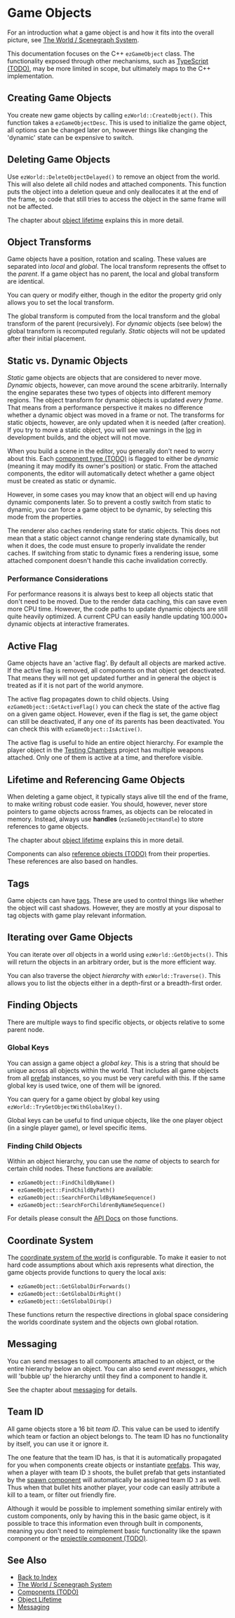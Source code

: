 # Game Objects

For an introduction what a game object is and how it fits into the overall picture, see [The World / Scenegraph System](world-overview.md).

This documentation focuses on the C++ `ezGameObject` class. The functionality exposed through other mechanisms, such as [TypeScript (TODO)](../../custom-code/typescript/typescript-overview.md), may be more limited in scope, but ultimately maps to the C++ implementation.

## Creating Game Objects

You create new game objects by calling `ezWorld::CreateObject()`. This function takes a `ezGameObjectDesc`. This is used to initialize the game object, all options can be changed later on, however things like changing the 'dynamic' state can be expensive to switch.

## Deleting Game Objects

Use `ezWorld::DeleteObjectDelayed()` to remove an object from the world. This will also delete all child nodes and attached components. This function puts the object into a deletion queue and only deallocates it at the end of the frame, so code that still tries to access the object in the same frame will not be affected.

The chapter about [object lifetime](object-lifetime.md) explains this in more detail.

## Object Transforms

Game objects have a position, rotation and scaling. These values are separated into *local* and *global*. The local transform represents the offset to the *parent*. If a game object has no parent, the local and global transform are identical.

You can query or modify either, though in the editor the property grid only allows you to set the local transform.

The global transform is computed from the local transform and the global transform of the parent (recursively). For *dynamic* objects (see below) the global transform is recomputed regularly. *Static* objects will not be updated after their initial placement.

## Static vs. Dynamic Objects

*Static* game objects are objects that are considered to never move. *Dynamic* objects, however, can move around the scene arbitrarily. Internally the engine separates these two types of objects into different memory regions. The object transform for dynamic objects is updated *every frame*. That means from a performance perspective it makes no difference whether a dynamic object was moved in a frame or not. The transforms for static objects, however, are only updated when it is needed (after creation). If you try to move a static object, you will see warnings in the [log](../../debugging/logging.md) in development builds, and the object will not move.

When you build a scene in the editor, you generally don't need to worry about this. Each [component type (TODO)](components.md) is flagged to either be *dynamic* (meaning it may modify its owner's position) or static. From the attached components, the editor will automatically detect whether a game object must be created as static or dynamic.

However, in some cases you may know that an object will end up having dynamic components later. So to prevent a costly switch from static to dynamic, you can force a game object to be dynamic, by selecting this mode from the properties.

The renderer also caches rendering state for static objects. This does not mean that a static object cannot change rendering state dynamically, but when it does, the code must ensure to properly invalidate the render caches. If switching from static to dynamic fixes a rendering issue, some attached component doesn't handle this cache invalidation correctly.

### Performance Considerations

For performance reasons it is always best to keep all objects static that don't need to be moved. Due to the render data caching, this can save even more CPU time. However, the code paths to update dynamic objects are still quite heavily optimized. A current CPU can easily handle updating 100.000+ dynamic objects at interactive framerates.

## Active Flag

Game objects have an 'active flag'. By default all objects are marked active. If the active flag is removed, all components on that object get deactivated. That means they will not get updated further and in general the object is treated as if it is not part of the world anymore.

The active flag propagates down to child objects. Using `ezGameObject::GetActiveFlag()` you can check the state of the active flag on a given game object. However, even if the flag is set, the game object can still be deactivated, if any one of its parents has been deactivated. You can check this with `ezGameObject::IsActive()`.

The active flag is useful to hide an entire object hierarchy. For example the player object in the [Testing Chambers](../../samples/testing-chambers.md) project has multiple weapons attached. Only one of them is active at a time, and therefore visible.

## Lifetime and Referencing Game Objects

When deleting a game object, it typically stays alive till the end of the frame, to make writing robust code easier. You should, however, never store pointers to game objects across frames, as objects can be relocated in memory. Instead, always use **handles** (`ezGameObjectHandle`) to store references to game objects.

The chapter about [object lifetime](object-lifetime.md) explains this in more detail.

Components can also [reference objects (TODO)](../../scenes/object-references.md) from their properties. These references are also based on handles.

## Tags

Game objects can have [tags](../../projects/tags.md). These are used to control things like whether the object will cast shadows. However, they are mostly at your disposal to tag objects with game play relevant information.

## Iterating over Game Objects

You can iterate over *all* objects in a world using `ezWorld::GetObjects()`. This will return the objects in an arbitrary order, but is the more efficient way.

You can also traverse the object *hierarchy* with `ezWorld::Traverse()`. This allows you to list the objects either in a depth-first or a breadth-first order.

## Finding Objects

There are multiple ways to find specific objects, or objects relative to some parent node.

### Global Keys

You can assign a game object a *global key*. This is a string that should be unique across all objects within the world. That includes all game objects from all [prefab](../../prefabs/prefabs-overview.md) instances, so you must be very careful with this. If the same global key is used twice, one of them will be ignored.

You can query for a game object by global key using `ezWorld::TryGetObjectWithGlobalKey()`.

Global keys can be useful to find unique objects, like the one player object (in a single player game), or level specific items.

### Finding Child Objects

Within an object hierarchy, you can use the *name* of objects to search for certain child nodes. These functions are available:

* `ezGameObject::FindChildByName()`
* `ezGameObject::FindChildByPath()`
* `ezGameObject::SearchForChildByNameSequence()`
* `ezGameObject::SearchForChildrenByNameSequence()`

For details please consult the [API Docs](../../getting-started/api-docs.md) on those functions.

## Coordinate System

The [coordinate system of the world](worlds.md#coordinate-system) is configurable. To make it easier to not hard code assumptions about which axis represents what direction, the game objects provide functions to query the local axis:

* `ezGameObject::GetGlobalDirForwards()`
* `ezGameObject::GetGlobalDirRight()`
* `ezGameObject::GetGlobalDirUp()`

These functions return the respective directions in global space considering the worlds coordinate system and the objects own global rotation.

## Messaging

You can send messages to all components attached to an object, or the entire hierarchy below an object. You can also send *event messages*, which will 'bubble up' the hierarchy until they find a component to handle it.

See the chapter about [messaging](world-messaging.md) for details.

## Team ID

All game objects store a 16 bit *team ID*. This value can be used to identify which team or faction an object belongs to. The team ID has no functionality by itself, you can use it or ignore it.

The one feature that the team ID has, is that it is automatically propagated for you when components create objects or instantiate [prefabs](../../prefabs/prefabs-overview.md). This way, when a player with team ID `3` shoots, the bullet prefab that gets instantiated by the [spawn component](../../gameplay/spawn-component.md) will automatically be assigned team ID `3` as well. Thus when that bullet hits another player, your code can easily attribute a kill to a team, or filter out friendly fire.

Although it would be possible to implement something similar entirely with custom components, only by having this in the basic game object, is it possible to trace this information even through built in components, meaning you don't need to reimplement basic functionality like the spawn component or the [projectile component (TODO)](../../gameplay/projectile-component.md).

## See Also

* [Back to Index](../../index.md)
* [The World / Scenegraph System](world-overview.md)
* [Components (TODO)](components.md)
* [Object Lifetime](object-lifetime.md)
* [Messaging](world-messaging.md)
